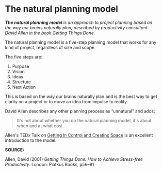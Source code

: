 # The natural planning model

_**The natural planning model** is an approach to project planning based on the way our brains naturally plan, described by productivity consultant David Allen in the book Getting Things Done._

The natural planning model is a five-step planning model that works for any kind of project, regardless of size and scope. 

The five steps are: 

1. Purpose
2. Vision
3. Ideas
4. Structure
5. Next Action

This is based on the way our brains naturally plan and is the best way to get clarity on a project or to move an idea from impulse to reality. 

David Allen describes any other planning process as "unnatural" and adds: 

> It's not about whether you do the natural planning model, it's about when and at what cost.

Allen's TEDx Talk on [Getting In Control and Creating Space](https://www.youtube.com/watch?v=kOSFxKaqOm4&t=861s) is an excellent introduction to the model.

**SOURCE:** 

Allen, David \(2001\) _Getting Things Done: How to Achieve Stress-free Productivity_. London: Piatkus Books, p56–81

